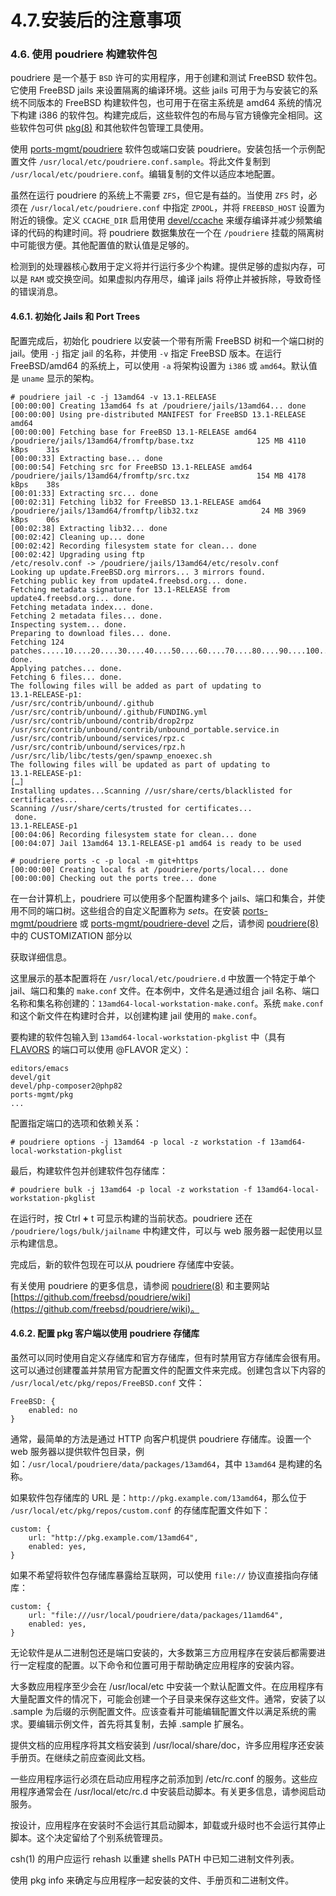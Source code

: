# 4.7.安装后的注意事项

### 4.6. 使用 poudriere 构建软件包

poudriere 是一个基于 `BSD` 许可的实用程序，用于创建和测试 FreeBSD 软件包。它使用 FreeBSD jails 来设置隔离的编译环境。这些 jails 可用于为与安装它的系统不同版本的 FreeBSD 构建软件包，也可用于在宿主系统是 amd64 系统的情况下构建 i386 的软件包。构建完成后，这些软件包的布局与官方镜像完全相同。这些软件包可供 [pkg(8)](https://man.freebsd.org/cgi/man.cgi?query=pkg&sektion=8&format=html) 和其他软件包管理工具使用。

使用 [ports-mgmt/poudriere](https://cgit.freebsd.org/ports/tree/ports-mgmt/poudriere/) 软件包或端口安装 poudriere。安装包括一个示例配置文件 `/usr/local/etc/poudriere.conf.sample`。将此文件复制到 `/usr/local/etc/poudriere.conf`。编辑复制的文件以适应本地配置。

虽然在运行 poudriere 的系统上不需要 `ZFS`，但它是有益的。当使用 `ZFS` 时，必须在 `/usr/local/etc/poudriere.conf` 中指定 `ZPOOL`，并将 `FREEBSD_HOST` 设置为附近的镜像。定义 `CCACHE_DIR` 启用使用 [devel/ccache](https://cgit.freebsd.org/ports/tree/devel/ccache/) 来缓存编译并减少频繁编译的代码的构建时间。将 poudriere 数据集放在一个在 `/poudriere` 挂载的隔离树中可能很方便。其他配置值的默认值是足够的。

检测到的处理器核心数用于定义将并行运行多少个构建。提供足够的虚拟内存，可以是 `RAM` 或交换空间。如果虚拟内存用尽，编译 jails 将停止并被拆除，导致奇怪的错误消息。

#### 4.6.1. 初始化 Jails 和 Port Trees

配置完成后，初始化 poudriere 以安装一个带有所需 FreeBSD 树和一个端口树的 jail。使用 `-j` 指定 jail 的名称，并使用 `-v` 指定 FreeBSD 版本。在运行 FreeBSD/amd64 的系统上，可以使用 `-a` 将架构设置为 `i386` 或 `amd64`。默认值是 `uname` 显示的架构。

```
# poudriere jail -c -j 13amd64 -v 13.1-RELEASE
[00:00:00] Creating 13amd64 fs at /poudriere/jails/13amd64... done
[00:00:00] Using pre-distributed MANIFEST for FreeBSD 13.1-RELEASE amd64
[00:00:00] Fetching base for FreeBSD 13.1-RELEASE amd64
/poudriere/jails/13amd64/fromftp/base.txz              125 MB 4110 kBps    31s
[00:00:33] Extracting base... done
[00:00:54] Fetching src for FreeBSD 13.1-RELEASE amd64
/poudriere/jails/13amd64/fromftp/src.txz               154 MB 4178 kBps    38s
[00:01:33] Extracting src... done
[00:02:31] Fetching lib32 for FreeBSD 13.1-RELEASE amd64
/poudriere/jails/13amd64/fromftp/lib32.txz              24 MB 3969 kBps    06s
[00:02:38] Extracting lib32... done
[00:02:42] Cleaning up... done
[00:02:42] Recording filesystem state for clean... done
[00:02:42] Upgrading using ftp
/etc/resolv.conf -> /poudriere/jails/13amd64/etc/resolv.conf
Looking up update.FreeBSD.org mirrors... 3 mirrors found.
Fetching public key from update4.freebsd.org... done.
Fetching metadata signature for 13.1-RELEASE from update4.freebsd.org... done.
Fetching metadata index... done.
Fetching 2 metadata files... done.
Inspecting system... done.
Preparing to download files... done.
Fetching 124 patches.....10....20....30....40....50....60....70....80....90....100....110....120.. done.
Applying patches... done.
Fetching 6 files... done.
The following files will be added as part of updating to
13.1-RELEASE-p1:
/usr/src/contrib/unbound/.github
/usr/src/contrib/unbound/.github/FUNDING.yml
/usr/src/contrib/unbound/contrib/drop2rpz
/usr/src/contrib/unbound/contrib/unbound_portable.service.in
/usr/src/contrib/unbound/services/rpz.c
/usr/src/contrib/unbound/services/rpz.h
/usr/src/lib/libc/tests/gen/spawnp_enoexec.sh
The following files will be updated as part of updating to
13.1-RELEASE-p1:
[…]
Installing updates...Scanning //usr/share/certs/blacklisted for certificates...
Scanning //usr/share/certs/trusted for certificates...
 done.
13.1-RELEASE-p1
[00:04:06] Recording filesystem state for clean... done
[00:04:07] Jail 13amd64 13.1-RELEASE-p1 amd64 is ready to be used
```

```
# poudriere ports -c -p local -m git+https
[00:00:00] Creating local fs at /poudriere/ports/local... done
[00:00:00] Checking out the ports tree... done
```

在一台计算机上，poudriere 可以使用多个配置构建多个 jails、端口和集合，并使用不同的端口树。这些组合的自定义配置称为 _sets_。在安装 [ports-mgmt/poudriere](https://cgit.freebsd.org/ports/tree/ports-mgmt/poudriere/) 或 [ports-mgmt/poudriere-devel](https://cgit.freebsd.org/ports/tree/ports-mgmt/poudriere-devel/) 之后，请参阅 [poudriere(8)](https://man.freebsd.org/cgi/man.cgi?query=poudriere&sektion=8&format=html) 中的 CUSTOMIZATION 部分以

获取详细信息。

这里展示的基本配置将在 `/usr/local/etc/poudriere.d` 中放置一个特定于单个 jail、端口和集的 `make.conf` 文件。在本例中，文件名是通过组合 jail 名称、端口名称和集名称创建的：`13amd64-local-workstation-make.conf`。系统 `make.conf` 和这个新文件在构建时合并，以创建构建 jail 使用的 `make.conf`。

要构建的软件包输入到 `13amd64-local-workstation-pkglist` 中（具有 [FLAVORS](https://docs.freebsd.org/en/books/porters-handbook/flavors) 的端口可以使用 @FLAVOR 定义）：

```
editors/emacs
devel/git
devel/php-composer2@php82
ports-mgmt/pkg
...
```

配置指定端口的选项和依赖关系：

```
# poudriere options -j 13amd64 -p local -z workstation -f 13amd64-local-workstation-pkglist
```

最后，构建软件包并创建软件包存储库：

```
# poudriere bulk -j 13amd64 -p local -z workstation -f 13amd64-local-workstation-pkglist
```

在运行时，按 Ctrl **+** t 可显示构建的当前状态。poudriere 还在 `/poudriere/logs/bulk/jailname` 中构建文件，可以与 web 服务器一起使用以显示构建信息。

完成后，新的软件包现在可以从 poudriere 存储库中安装。

有关使用 poudriere 的更多信息，请参阅 [poudriere(8)](https://man.freebsd.org/cgi/man.cgi?query=poudriere&sektion=8&format=html) 和主要网站 [https://github.com/freebsd/poudriere/wiki](https://github.com/freebsd/poudriere/wiki)。

#### 4.6.2. 配置 pkg 客户端以使用 poudriere 存储库

虽然可以同时使用自定义存储库和官方存储库，但有时禁用官方存储库会很有用。这可以通过创建覆盖并禁用官方配置文件的配置文件来完成。创建包含以下内容的 `/usr/local/etc/pkg/repos/FreeBSD.conf` 文件：

```
FreeBSD: {
	enabled: no
}
```

通常，最简单的方法是通过 HTTP 向客户机提供 poudriere 存储库。设置一个 web 服务器以提供软件包目录，例如：`/usr/local/poudriere/data/packages/13amd64`，其中 `13amd64` 是构建的名称。

如果软件包存储库的 URL 是：`http://pkg.example.com/13amd64`，那么位于 `/usr/local/etc/pkg/repos/custom.conf` 的存储库配置文件如下：

```
custom: {
	url: "http://pkg.example.com/13amd64",
	enabled: yes,
}
```

如果不希望将软件包存储库暴露给互联网，可以使用 `file://` 协议直接指向存储库：

```
custom: {
	url: "file:///usr/local/poudriere/data/packages/11amd64",
	enabled: yes,
}
```

无论软件是从二进制包还是端口安装的，大多数第三方应用程序在安装后都需要进行一定程度的配置。以下命令和位置可用于帮助确定应用程序的安装内容。

大多数应用程序至少会在 /usr/local/etc 中安装一个默认配置文件。在应用程序有大量配置文件的情况下，可能会创建一个子目录来保存这些文件。通常，安装了以 .sample 为后缀的示例配置文件。应该查看并可能编辑配置文件以满足系统的需求。要编辑示例文件，首先将其复制，去掉 .sample 扩展名。

提供文档的应用程序将其文档安装到 /usr/local/share/doc，许多应用程序还安装手册页。在继续之前应查阅此文档。

一些应用程序运行必须在启动应用程序之前添加到 /etc/rc.conf 的服务。这些应用程序通常会在 /usr/local/etc/rc.d 中安装启动脚本。有关更多信息，请参阅启动服务。

按设计，应用程序在安装时不会运行其启动脚本，卸载或升级时也不会运行其停止脚本。这个决定留给了个别系统管理员。

csh(1) 的用户应运行 rehash 以重建 shells PATH 中已知二进制文件列表。

使用 pkg info 来确定与应用程序一起安装的文件、手册页和二进制文件。
